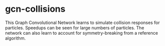 # gcn-collisions
This Graph Convolutional Network learns to simulate collision responses for particles. Speedups can be seen for large numbers of particles. The network can also learn to account for symmetry-breaking from a reference algorithm.
